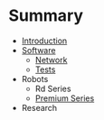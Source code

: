 # Summary

* [Introduction](README.md)
* [Software](software.md)
    * [Network](network.md)
    * [Tests](tests.md)
* Robots
    * Rd Series
    * [Premium Series](premium_series.md)
* Research

